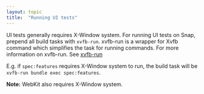```yaml
---
layout: topic
title:  "Running UI tests"
---
```


UI tests generally requires X-Window system. For running UI tests on Snap, prepend all build tasks with `xvfb-run`. xvfb-run is a wrapper
for Xvfb command which simplifies the task for running commands. For more information on xvfb-run. See <a href="http://manpages.ubuntu.com/manpages/lucid/man1/xvfb-run.1.html" target="_blank">xvfb-run</a>

E.g. if `spec:features` requires X-Window system to run, the build task will be `xvfb-run bundle exec spec:features`.

**Note:** WebKit also requires X-Window system.
